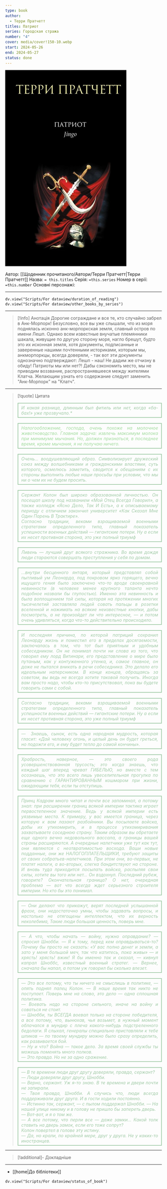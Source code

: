 ```yaml
---
type: book
author:
  - Терри Пратчетт
titles: Патриот
series: Городская стража
number: "4"
cover: media/cover!150-10.webp
start: 2024-05-26
end: 2024-05-27
status: done
---
```

![cover|150](media/cover!150-10.webp)

Автор: [[Щоденник прочитаного/Автори/Терри Пратчетт|Терри Пратчетт]]
Назва: `= this.titles`
Серія:  `=this.series`
Номер в серії: `=this.number`
Основні персонажі:

---
```dataviewjs
dv.view("Scripts/For dataview/duration_of_reading")
dv.view("Scripts/For dataview/other_books_by_series")
```

---
>[!info] Анотація
>Дорогие сограждане и все те, кто случайно забрел в Анк-Морпорк! Безусловно, все вы уже слышали, что из моря поднялась исконно анк-морпоркская земля, славный остров по имени Лешп. Однако всем известные внучатые племянники шакала, живущие по другую сторону моря, нагло брешут, будто это их исконная земля, хотя документы, подписанные и заверенные нашими почтенными историками, которым мы, анкморпоркцы, всегда доверяли, - так вот эти документы однозначно подтверждают: Лешп - наш! Не дадим же отчизну в обиду! Патриоты мы или нет?! Дабы сэкономить место, мы не приводим воззвание, распространявшееся между жителями Клатча. Желающим узнать его содержание следует заменить "Анк-Морпорк" на "Клатч".
___

>[!quote] Цитата
><div align="justify" style="border: 2px solid #A0CAA6; padding: 5px 10px 5px 10px; font-style: italic; color: #A0CAA6;">И какая разница, длинным был фитиль или нет, когда «ба-бах!» уже прозвучало.*</div>
> <div align="justify" style="border: 2px solid #A0CAA6; padding: 5px 10px 5px 10px; font-style: italic; color: #A0DA9C;">Налогообложение, господа, очень похоже на молочное животноводство. Главная задача: извлечь максимум молока при минимуме мычания. Но, должен признаться, в последнее время, кроме мычания, я не получаю ничего.</div>
> <div align="justify" style="border: 2px solid #A0CAA6; padding: 5px 10px 5px 10px; font-style: italic; color: #A0CAA6;">Очень… воодушевляющий образ. Символизирует дружеский союз между волшебниками и гражданскими властями, суть которого, осмелюсь заметить, сводится к обещаниям с их стороны выполнить любые наши просьбы при условии, что мы ни о чем их не будем просить.</div>
> <div align="justify" style="border: 2px solid #A0CAA6; padding: 5px 10px 5px 10px; font-style: italic; color: #A0CAA6;">Сержант Колон был широко образованной личностью. Он посещал школу под названием «Мой Отец Всегда Говорил», а также колледж «Ясно Дело, Так И Есть», а к описываемому периоду с отличием закончил университет «Как Сказал Мне Один Парень В Трактире».<br>Согласно традиции, веками взращиваемой военными стратегами определенного типа, главный показатель успешности военных действий — гигантские потери. Ну а если их несет противная сторона, это уже полный триумф</div>
> <div align="justify" style="border: 2px solid #A0CAA6; padding: 5px 10px 5px 10px; font-style: italic; color: #A0CAA6;">Ливень — лучший друг всякого стражника. Во время дождя люди стараются совершать преступления у себя по домам.</div>
> <div align="justify" style="border: 2px solid #A0CAA6; padding: 5px 10px 5px 10px; font-style: italic; color: #A0CAA6;">...внутри бесценного янтаря, который представлял собой пытливый ум Леонарда, под покровом ярко горящего, вечно ищущего гения было заключено что-то вроде своенравной невинности (в человеке менее крупного таланта нечто подобное назвали бы глупостью). Именно эта невинность и была воплощением той силы, которая на протяжении многих тысячелетий заставляла людей совать пальцы в розетки вселенной и нажимать на всякие неизвестные кнопки, дабы посмотреть, а не произойдет ли что интересное, — и потом очень удивляться, когда что-то действительно происходило.</div>
> <div align="justify" style="border: 2px solid #A0CAA6; padding: 5px 10px 5px 10px; font-style: italic; color: #A0CAA6;">И последняя причина, по которой патриций сохранил Леонарду жизнь и поместил его в пределах досягаемости, заключалась в том, что тот был приятным и удобным собеседником. Он не понимал почти ни слова из того, что говорил ему лорд Витинари, его представление о мире было путаным, как у контуженного утенка, и, самое главное, он даже не пытался вникать в речи собеседника. Это делало его идеальным наперсником. В конце концов, обращаясь за советом, вы ведь не всегда хотите таковой получить. Иногда вам просто надо, чтобы кто-то присутствовал, пока вы будете говорить сами с собой. </div>
> <div align="justify" style="border: 2px solid #A0CAA6; padding: 5px 10px 5px 10px; font-style: italic; color: #A0CAA6;">Согласно традиции, веками взращиваемой военными стратегами определенного типа, главный показатель успешности военных действий — гигантские потери. Ну а если их несет противная сторона, это уже полный триумф</div>
> <div align="justify" style="border: 2px solid #A0CAA6; padding: 5px 10px 5px 10px; font-style: italic; color: #A0CAA6;">—  Знаешь, сынок, есть одна народная мудрость, которая гласит: «Дай человеку огонь, и целый день он будет греться, но подожги его, и ему будет тепло до самой кончины».</div>
> <div align="justify" style="border: 2px solid #A0CAA6; padding: 5px 10px 5px 10px; font-style: italic; color: #A0CAA6;">Храбрость, наверное, — это своего рода усовершенствованная трусость; это когда знаешь, что каждый шаг вперед чреват ГИБЕЛЬЮ, но вместе с тем осознаешь, что это всего лишь увеселительная прогулка по сравнению с ГАРАНТИРОВАННЫМ кошмаром при жизни, ожидающим тебя, если ты отступишь.</div>
> <br>
><div align="justify" style="border: 2px solid #A0CAA6; padding: 5px 10px 5px 10px; font-style: italic; color: #A0CAA6;">Принц Кадрам много читал и почти все запоминал, а потому знал: при расширении границ всякой империи тактика играет первостепенное значение. Ведь у всякой империи есть уязвимые места. К примеру, у вас имеется граница, через которую к вам лазают разбойники. Вы посылаете войска, дабы их утихомирить, и в процессе утихомиривания захватываете соседнюю страну. Таким образом вы обретаете еще одного вечно недовольного вассала, а границы вашей страны расширяются. А очередные налетчики уже тут как тут, они являются с неотвратимостью восхода. Ваши новые подданные, они же НАЛОГОПЛАТЕЛЬЩИКИ, требуют защиты от своих собратьев-налетчиков. При этом они, во-первых, не платят налоги, а во-вторых, слегка бандитствуют на стороне. И вновь туда приходится посылать войска, распыляя свои силы, хотите вы того или нет… Он вздохнул. Последний рубеж, говорите? Окончательная граница? О нет, очередная проблема — вот что всегда ждет серьезного строителя империи. Но кто бы это понимал.</div>
> <div align="justify" style="border: 2px solid #A0CAA6; padding: 5px 10px 5px 10px; font-style: italic; color: #A0CAA6;">— Они делают что прикажут, верят последней услышанной фразе, они недостаточно умны, чтобы задавать вопросы, и настолько не отягощены интеллектом, что их верность неколебима, Такие люди большая ценность, поверь мне.</div><br>
><div align="justify" style="border: 2px solid #A0CAA6; padding: 5px 10px 5px 10px; font-style: italic; color: #A0CAA6 ">— А что, чтобы начать — войну, нужно оправдание? — спросил Шнобби. — Я к тому, перед кем оправдываться-то? Почему бы просто не сказать: «У вас полно денег и земли, а зато у меня большой меч, так что катитесь, пока живы» — и хрясть! хрясть! вжик! Я бы именно так и сказал, — кивнул капрал Шноббс, известный военный стратег. — Вернее, сначала бы напал, а потом уж говорил бы сколько влезет.</div><br>
><div align="justify" style="border: 2px solid #A0CAA6; padding: 5px 10px 5px 10px; font-style: italic; color: #A0CAA6 ">— Это все потому, что ты ничего не смыслишь в политике, — опять поднял палец Колон. — В наше время так никто не поступает. Поверь мне на слово, это дело — одна сплошная политика.<br>— Воевать надо на стороне сильного, иначе на войну и соваться не стоит.<br>— Шнобби, ты ВСЕГДА воевал только на стороне победителя, а все потому, что, вынюхав, чья возьмет, в нужный момент облачался в мундир с плеча какого-нибудь подстреленного бедолаги. Я слыхал, генералы специально приставляли к тебе шпиков — по твоему мундиру можно было сразу определить, как развивается бой.<br>— Ну и что? Война — такое дело. За время своей службы ты можешь поменять много полков.<br>— Это правда. Но не за одно сражение.</div><br>
><div align="justify" style="border: 2px solid #A0CAA6; padding: 5px 10px 5px 10px; font-style: italic; color: #A0CAA6 ">— В те времени люди друг другу доверяли, правда, сержант?<br>— Люди доверяли друг другу, Шнобби.<br>— Верно, сержант. Уж я-то знаю. В те времена и двери почти не запирали.<br>— Твоя правда, Шнобби. А случись что, люди всегда поддерживали друг друга. И в гости ходили постоянно.<br>— Истинно так, сержант, — с пылом поддержал Шнобби. — На нашей улице никому и в голову не пришло бы запереть дверь.<br>— Вот-вот, и я о том же.<br>— А все потому, что перли все — даже замки… Какой толк ставить на дверь замок, если его тоже сопрут?<br>Колон повертел в голове эту истину.<br>— Да, но крали, по крайней мере, друг у друга. Не у каких-то иностранцев.</div>

---
>[!additional]- Докладніше

---

- [[home|До бібліотеки]]

```dataviewjs
dv.view("Scripts/For dataview/status_of_book")
```